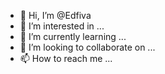 - 👋 Hi, I’m @Edfiva
- 👀 I’m interested in ...
- 🌱 I’m currently learning ...
- 💞️ I’m looking to collaborate on ...
- 📫 How to reach me ...

<!---
Edfiva/Edfiva is a ✨ special ✨ repository because its `README.md` (this file) appears on your GitHub profile.
You can click the Preview link to take a look at your changes.
--->
